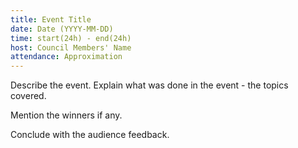 ```yaml
---
title: Event Title
date: Date (YYYY-MM-DD)
time: start(24h) - end(24h)
host: Council Members' Name
attendance: Approximation
---
```


Describe the event.
Explain what was done in the event - the topics covered.

Mention the winners if any.

Conclude with the audience feedback.
